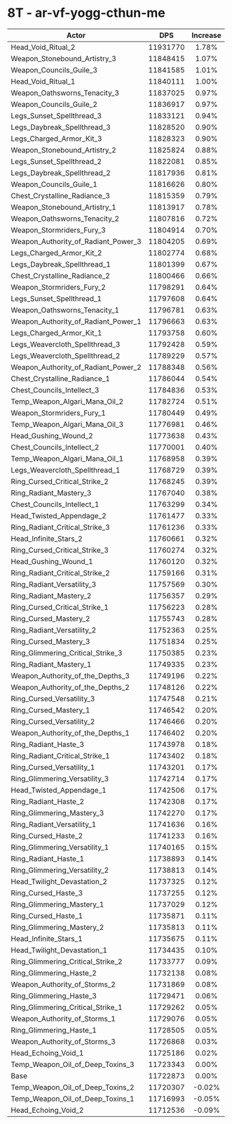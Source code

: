 # 8T - ar-vf-yogg-cthun-me
| Actor | DPS | Increase |
|---|:---:|:---:|
|Head_Void_Ritual_2|11931770|1.78%|
|Weapon_Stonebound_Artistry_3|11848415|1.07%|
|Weapon_Councils_Guile_3|11841585|1.01%|
|Head_Void_Ritual_1|11840111|1.00%|
|Weapon_Oathsworns_Tenacity_3|11837025|0.97%|
|Weapon_Councils_Guile_2|11836917|0.97%|
|Legs_Sunset_Spellthread_3|11833121|0.94%|
|Legs_Daybreak_Spellthread_3|11828520|0.90%|
|Legs_Charged_Armor_Kit_3|11828323|0.90%|
|Weapon_Stonebound_Artistry_2|11825824|0.88%|
|Legs_Sunset_Spellthread_2|11822081|0.85%|
|Legs_Daybreak_Spellthread_2|11817936|0.81%|
|Weapon_Councils_Guile_1|11816626|0.80%|
|Chest_Crystalline_Radiance_3|11815359|0.79%|
|Weapon_Stonebound_Artistry_1|11813917|0.78%|
|Weapon_Oathsworns_Tenacity_2|11807816|0.72%|
|Weapon_Stormriders_Fury_3|11804914|0.70%|
|Weapon_Authority_of_Radiant_Power_3|11804205|0.69%|
|Legs_Charged_Armor_Kit_2|11802774|0.68%|
|Legs_Daybreak_Spellthread_1|11801399|0.67%|
|Chest_Crystalline_Radiance_2|11800466|0.66%|
|Weapon_Stormriders_Fury_2|11798291|0.64%|
|Legs_Sunset_Spellthread_1|11797608|0.64%|
|Weapon_Oathsworns_Tenacity_1|11796781|0.63%|
|Weapon_Authority_of_Radiant_Power_1|11796663|0.63%|
|Legs_Charged_Armor_Kit_1|11793758|0.60%|
|Legs_Weavercloth_Spellthread_3|11792428|0.59%|
|Legs_Weavercloth_Spellthread_2|11789229|0.57%|
|Weapon_Authority_of_Radiant_Power_2|11788348|0.56%|
|Chest_Crystalline_Radiance_1|11786044|0.54%|
|Chest_Councils_Intellect_3|11784836|0.53%|
|Temp_Weapon_Algari_Mana_Oil_2|11782724|0.51%|
|Weapon_Stormriders_Fury_1|11780449|0.49%|
|Temp_Weapon_Algari_Mana_Oil_3|11776981|0.46%|
|Head_Gushing_Wound_2|11773638|0.43%|
|Chest_Councils_Intellect_2|11770001|0.40%|
|Temp_Weapon_Algari_Mana_Oil_1|11768958|0.39%|
|Legs_Weavercloth_Spellthread_1|11768729|0.39%|
|Ring_Cursed_Critical_Strike_2|11768245|0.39%|
|Ring_Radiant_Mastery_3|11767040|0.38%|
|Chest_Councils_Intellect_1|11763299|0.34%|
|Head_Twisted_Appendage_2|11761477|0.33%|
|Ring_Radiant_Critical_Strike_3|11761236|0.33%|
|Head_Infinite_Stars_2|11760661|0.32%|
|Ring_Cursed_Critical_Strike_3|11760274|0.32%|
|Head_Gushing_Wound_1|11760120|0.32%|
|Ring_Radiant_Critical_Strike_2|11759166|0.31%|
|Ring_Radiant_Versatility_3|11757569|0.30%|
|Ring_Radiant_Mastery_2|11756357|0.29%|
|Ring_Cursed_Critical_Strike_1|11756223|0.28%|
|Ring_Cursed_Mastery_2|11755743|0.28%|
|Ring_Radiant_Versatility_2|11752363|0.25%|
|Ring_Cursed_Mastery_3|11751834|0.25%|
|Ring_Glimmering_Critical_Strike_3|11750385|0.23%|
|Ring_Radiant_Mastery_1|11749335|0.23%|
|Weapon_Authority_of_the_Depths_3|11749196|0.22%|
|Weapon_Authority_of_the_Depths_2|11748126|0.22%|
|Ring_Cursed_Versatility_3|11747548|0.21%|
|Ring_Cursed_Mastery_1|11746542|0.20%|
|Ring_Cursed_Versatility_2|11746466|0.20%|
|Weapon_Authority_of_the_Depths_1|11746402|0.20%|
|Ring_Radiant_Haste_3|11743978|0.18%|
|Ring_Radiant_Critical_Strike_1|11743402|0.18%|
|Ring_Cursed_Versatility_1|11743201|0.17%|
|Ring_Glimmering_Versatility_3|11742714|0.17%|
|Head_Twisted_Appendage_1|11742506|0.17%|
|Ring_Radiant_Haste_2|11742308|0.17%|
|Ring_Glimmering_Mastery_3|11742270|0.17%|
|Ring_Radiant_Versatility_1|11741636|0.16%|
|Ring_Cursed_Haste_2|11741233|0.16%|
|Ring_Glimmering_Versatility_1|11740165|0.15%|
|Ring_Radiant_Haste_1|11738893|0.14%|
|Ring_Glimmering_Versatility_2|11738813|0.14%|
|Head_Twilight_Devastation_2|11737325|0.12%|
|Ring_Cursed_Haste_3|11737255|0.12%|
|Ring_Glimmering_Mastery_1|11737029|0.12%|
|Ring_Cursed_Haste_1|11735871|0.11%|
|Ring_Glimmering_Mastery_2|11735813|0.11%|
|Head_Infinite_Stars_1|11735675|0.11%|
|Head_Twilight_Devastation_1|11734435|0.10%|
|Ring_Glimmering_Critical_Strike_2|11733777|0.09%|
|Ring_Glimmering_Haste_2|11732138|0.08%|
|Weapon_Authority_of_Storms_2|11731869|0.08%|
|Ring_Glimmering_Haste_3|11729471|0.06%|
|Ring_Glimmering_Critical_Strike_1|11729262|0.05%|
|Weapon_Authority_of_Storms_1|11729076|0.05%|
|Ring_Glimmering_Haste_1|11728505|0.05%|
|Weapon_Authority_of_Storms_3|11726868|0.03%|
|Head_Echoing_Void_1|11725186|0.02%|
|Temp_Weapon_Oil_of_Deep_Toxins_3|11723343|0.00%|
|Base|11722873|0.00%|
|Temp_Weapon_Oil_of_Deep_Toxins_2|11720307|-0.02%|
|Temp_Weapon_Oil_of_Deep_Toxins_1|11716993|-0.05%|
|Head_Echoing_Void_2|11712536|-0.09%|
